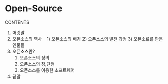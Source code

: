 # Open-Source

CONTENTS

1. 머릿말
2. 오픈소스의 역사
    1) 오픈소스의 배경
    2) 오픈소스의 발전 과정
    3) 오픈소르를 만든 인물들
3. 오픈소스란?
    1) 오픈소스의 정의
    2) 오픈소스의 장,단점
    3) 오픈소스를 이용한 소프트웨어
4. 끝말
